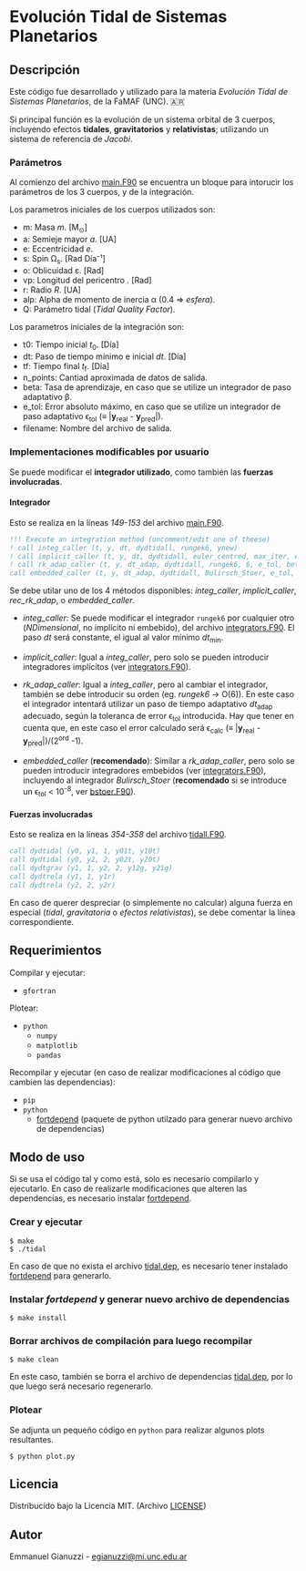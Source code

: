 # Evolución Tidal de Sistemas Planetarios

## Descripción
Este código fue desarrollado y utilizado para la materia *Evolución Tidal de Sistemas Planetarios*, de la FaMAF (UNC). 🇦🇷

Si principal función es la evolución de un sistema orbital de 3 cuerpos, incluyendo efectos **tidales**, **gravitatorios** y **relativistas**; utilizando un sistema de referencia de _Jacobi_.

### Parámetros
Al comienzo del archivo [main.F90](./main.F90) se encuentra un bloque para intorucir los parámetros de los 3 cuerpos, y de la integración.

Los parametros iniciales de los cuerpos utilizados son:
- m: Masa _m_. [M<sub>⊙</sub>]
- a: Semieje mayor _a_. [UA]
- e: Eccentricidad _e_.
- s: Spin Ω<sub>s</sub>. [Rad Día⁻¹]
- o: Oblicuidad ε. [Rad]
- vp: Longitud del pericentro . [Rad]
- r: Radio _R_. [UA]
- alp: Alpha de momento de inercia α (0.4 ⇒ _esfera_).
- Q: Parámetro tidal (_Tidal Quality Factor_).

Los parametros iniciales de la integración son:
- t0: Tiempo inicial _t_<sub>0</sub>. [Día]
- dt: Paso de tiempo mínimo e inicial _dt_. [Día]
- tf: Tiempo final _t_<sub>f</sub>. [Día]
- n_points: Cantiad aproximada de datos de salida.
- beta: Tasa de aprendizaje, en caso que se utilize un integrador de paso adaptativo β.
- e_tol: Error absoluto máximo, en caso que se utilize un integrador de paso adaptativo ϵ<sub>tol</sub> (≡ |<b>y</b><sub>real</sub> - <b>y</b><sub>pred</sub>|).
- filename: Nombre del archivo de salida.

### Implementaciones modificables por usuario
Se puede modificar el **integrador utilizado**, como también las **fuerzas involucradas**.
#### **Integrador**
Esto se realiza en la líneas _149-153_ del archivo [main.F90](./main.F90). 
```fortran
!!! Execute an integration method (uncomment/edit one of theese)
! call integ_caller (t, y, dt, dydtidall, rungek6, ynew)
! call implicit_caller (t, y, dt, dydtidall, euler_centred, max_iter, e_tol, ynew)
! call rk_adap_caller (t, y, dt_adap, dydtidall, rungek6, 6, e_tol, beta, dt_min, dt, ynew)
call embedded_caller (t, y, dt_adap, dydtidall, Bulirsch_Stoer, e_tol, beta, dt_min, dt, ynew)
```
Se debe utilar uno de los 4 métodos disponibles: *integ_caller*, *implicit_caller*, *rec_rk_adap*, o *embedded_caller*.

- *integ_caller*: Se puede modificar el integrador ```rungek6``` por cualquier otro (_NDimensional_, no implícito ni embebido), del archivo [integrators.F90](./integrators.F90). El paso _dt_ será constante, el igual al valor mínimo _dt_<sub>min</sub>.

- *implicit_caller*: Igual a *integ_caller*, pero solo se pueden introducir integradores implícitos (ver [integrators.F90](./integrators.F90)).

- *rk_adap_caller*: Igual a *integ_caller*, pero al cambiar el integrador, también se debe introducir su orden (eg. *rungek6* -> O(6)). En este caso el integrador intentará utilizar un paso de tiempo adaptativo _dt_<sub>adap</sub> adecuado, según la toleranca de error ϵ<sub>tol</sub> introducida. Hay que tener en cuenta que, en este caso el error calculado será ϵ<sub>calc</sub> (≡ |<b>y</b><sub>real</sub> - <b>y</b><sub>pred</sub>|)/(2<sup>ord</sup> -1).

- *embedded_caller* (**recomendado**): Similar a *rk_adap_caller*, pero solo se pueden introducir integradores embebidos (ver [integrators.F90](./integrators.F90)), incluyendo al integrador *Bulirsch_Stoer* (**recomendado** si se introduce un ϵ<sub>tol</sub> < 10<sup>-8</sup>, ver [bstoer.F90](./bstoer.F90)).


#### **Fuerzas involucradas**
Esto se realiza en la líneas _354-358_ del archivo [tidall.F90](./tidall.F90).
``` fortran
call dydtidal (y0, y1, 1, y01t, y10t)
call dydtidal (y0, y2, 2, y02t, y20t)
call dydtgrav (y1, 1, y2, 2, y12g, y21g)
call dydtrela (y1, 1, y1r)
call dydtrela (y2, 2, y2r)
```
En caso de querer despreciar (o simplemente no calcular) alguna fuerza en especial (*tidal*, *gravitatoria* o *efectos relativistas*), se debe comentar la línea correspondiente.

## Requerimientos
Compilar y ejecutar:
- ```gfortran```

Plotear:
- ```python```
  - ```numpy```
  - ```matplotlib```
  - ```pandas```

Recompilar y ejecutar (en caso de realizar modificaciones al código que cambien las dependencias):
- ```pip``` 
- ```python```
  - [fortdepend](https://github.com/ZedThree/fort_depend.py) (paquete de python utilzado para generar nuevo archivo de dependencias)

## Modo de uso
Si se usa el código tal y como está, solo es necesario compilarlo y ejecutarlo.
En caso de realizarle modificaciones que alteren las dependencias, es necesario instalar [fortdepend](https://github.com/ZedThree/fort_depend.py).
### Crear y ejecutar
```console
$ make
$ ./tidal
```
En caso de que no exista el archivo [tidal.dep](./tidal.dep), es necesario tener instalado [fortdepend](https://github.com/ZedThree/fort_depend.py) para generarlo.
### Instalar _fortdepend_ y generar nuevo archivo de dependencias
```console
$ make install
```
### Borrar archivos de compilación para luego recompilar
```console
$ make clean
```
En este caso, también se borra el archivo de dependencias [tidal.dep](./tidal.dep), por lo que luego será necesario regenerarlo.

### Plotear
Se adjunta un pequeño código en ```python``` para realizar algunos plots resultantes.
```console
$ python plot.py
```

## Licencia
Distribucído bajo la Licencia MIT.  (Archivo [LICENSE](./LICENSE))

## Autor
Emmanuel Gianuzzi - egianuzzi@mi.unc.edu.ar
